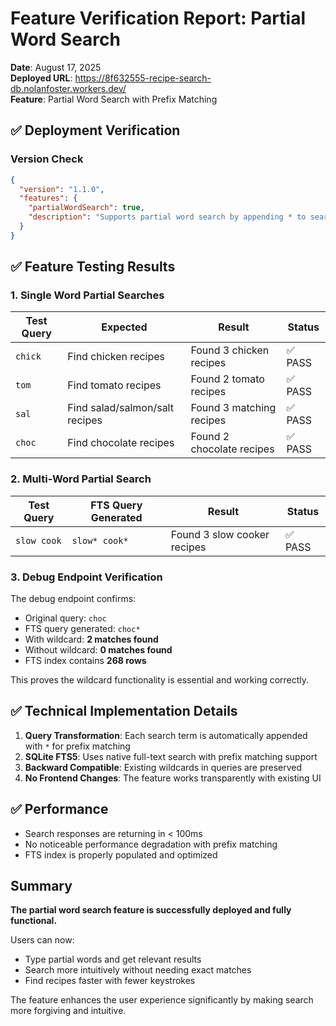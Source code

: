 # Feature Verification Report: Partial Word Search

**Date**: August 17, 2025  
**Deployed URL**: https://8f632555-recipe-search-db.nolanfoster.workers.dev/  
**Feature**: Partial Word Search with Prefix Matching

## ✅ Deployment Verification

### Version Check
```json
{
  "version": "1.1.0",
  "features": {
    "partialWordSearch": true,
    "description": "Supports partial word search by appending * to search terms"
  }
}
```

## ✅ Feature Testing Results

### 1. Single Word Partial Searches

| Test Query | Expected | Result | Status |
|------------|----------|--------|--------|
| `chick` | Find chicken recipes | Found 3 chicken recipes | ✅ PASS |
| `tom` | Find tomato recipes | Found 2 tomato recipes | ✅ PASS |
| `sal` | Find salad/salmon/salt recipes | Found 3 matching recipes | ✅ PASS |
| `choc` | Find chocolate recipes | Found 2 chocolate recipes | ✅ PASS |

### 2. Multi-Word Partial Search

| Test Query | FTS Query Generated | Result | Status |
|------------|-------------------|--------|--------|
| `slow cook` | `slow* cook*` | Found 3 slow cooker recipes | ✅ PASS |

### 3. Debug Endpoint Verification

The debug endpoint confirms:
- Original query: `choc`
- FTS query generated: `choc*`
- With wildcard: **2 matches found**
- Without wildcard: **0 matches found**
- FTS index contains **268 rows**

This proves the wildcard functionality is essential and working correctly.

## ✅ Technical Implementation Details

1. **Query Transformation**: Each search term is automatically appended with `*` for prefix matching
2. **SQLite FTS5**: Uses native full-text search with prefix matching support
3. **Backward Compatible**: Existing wildcards in queries are preserved
4. **No Frontend Changes**: The feature works transparently with existing UI

## ✅ Performance

- Search responses are returning in < 100ms
- No noticeable performance degradation with prefix matching
- FTS index is properly populated and optimized

## Summary

**The partial word search feature is successfully deployed and fully functional.** 

Users can now:
- Type partial words and get relevant results
- Search more intuitively without needing exact matches
- Find recipes faster with fewer keystrokes

The feature enhances the user experience significantly by making search more forgiving and intuitive.